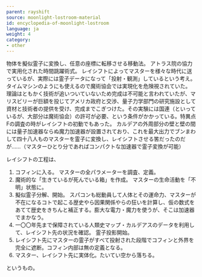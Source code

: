 ```yaml
---
parent: rayshift
source: moonlight-lostroom-material
id: encyclopedia-of-moonlight-lostroom
language: ja
weight: 4
category:
- other
---
```


物体を擬似霊子に変換し、任意の座標に転移させる移動法。
アトラス院の協力で実用化された時間跳躍術式。
レイシフトによってマスターを様々な時代に送っているが、実際には霊子データになって「投射・観測」しているという考え。タイムマシンのようにも使えるので魔術協会では実現化を危険視されていた。
理論はともかく技術が追いついていないため完成は不可能と言われていたが、マリスビリーが巨額を投じてアメリカ政府と交渉、量子力学部門の研究施設として資材と技術者の提供を受け、完成までこぎつけた。その実験には国連（といっているが、大部分は魔術協会）の許可が必要、という条件がかかっている。特異点Fの調査の時がレイシフトの初動でもあった。
カルデアの外周部分の壁と壁の間には量子加速器ならぬ魔力加速器が設置されており、これを最大出力でブンまわして四十八人ものマスターを霊子に変換し、レイシフトさせる筈だったのだが……（マスターひとり分であればコンパクトな加速器で霊子変換が可能）

レイシフトの工程は、

1. コフィンに入る。
   マスターの全パラメーターを調査、定義。
2. 魔術的な「生きているが死んでいる箱」を作成。
   マスターの生命活動を「不明」状態に。
3. 擬似霊子分解、開始。
   スパコンも総動員して人体とその運命力、マスターが不在になるコトで起こる歴史やら因果関係やらの狂いを計算し、仮の数式をあてて歴史をきちんと補正する。膨大な電力・魔力を使うが、そこは加速器でまかなう。
4. 一〇〇年先まで保障されている人類史マップ・カルデアスのデータを利用して、レイシフト先の状況を確認。
   霊子投影開始。
5. レイシフト先にマスターの霊子がすべて投射された段階でコフィンと外界を完全に遮断。コフィン内部は無の定義となる。
6. マスター、レイシフト先に実体化。たいてい空から落ちる。

というもの。
